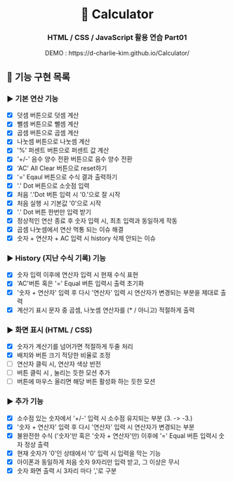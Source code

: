 <h1 align="middle">🧮 Calculator</h1>
<h3 align="middle">HTML / CSS / JavaScript 활용 연습 Part01</h3>
<p align="middle">DEMO : https://d-charlie-kim.github.io/Calculator/</p>

## 💟 기능 구현 목록

### ▶️ 기본 연산 기능
- [x] 덧셈 버튼으로 덧셈 계산
- [x] 뺄셈 버튼으로 뺄셈 계산
- [x] 곱셈 버튼으로 곱셈 계산
- [x] 나눗셈 버튼으로 나눗셈 계산
- [x] '%' 퍼센트 버튼으로 퍼센트 값 계산
- [x] '+/-' 음수 양수 전환 버튼으로 음수 양수 전환
- [x] 'AC' All Clear 버튼으로 reset하기
- [x] '=' Eqaul 버튼으로 수식 결과 출력하기
- [x] '.' Dot 버튼으로 소숫점 입력
- [x] 처음 '.'Dot 버튼 입력 시 '0.'으로 잘 시작
- [X] 처음 실행 시 기본값 '0'으로 시작
- [x] '.' Dot 버튼 한번만 입력 받기
- [x] 정상적인 연산 종료 후 숫자 입력 시, 최초 입력과 동일하게 작동
- [x] 곱셈 나눗셈에서 연산 먹통 되는 이슈 해결
- [x] 숫자 + 연산자 + AC 입력 시 history 삭제 안되는 이슈

### ▶️ History (지난 수식 기록) 기능
- [x] 숫자 입력 이후에 연산자 입력 시 현재 수식 표현
- [x] 'AC'버튼 혹은 '=' Equal 버튼 입력시 출력 초기화
- [x] '숫자 + 연산자' 입력 후 다시 '연산자' 입력 시 연산자가 변경되는 부분을 제대로 출력
- [x] 계산기 표시 문자 중 곱셈, 나눗셈 연산자를 (* / 아니고) 적절하게 출력

### ▶️ 화면 표시 (HTML / CSS)
- [x] 숫자가 계산기를 넘어가면 적절하게 두줄 처리
- [x] 배치와 버튼 크기 적당한 비율로 조정
- [ ] 연산자 클릭 시, 연산자 색상 반전
- [ ] 버튼 클릭 시 , 눌리는 듯한 모션 추가
- [ ] 버튼에 마우스 올리면 해당 버튼 활성화 하는 듯한 모션

### ▶️ 추가 기능
- [x] 소수점 있는 숫자에서 '+/-' 입력 시 소수점 유지되는 부분 (3. -> -3.)
- [x] '숫자 + 연산자' 입력 후 다시 '연산자' 입력 시 연산자가 변경되는 부분
- [x] 불완전한 수식 ('숫자'만 혹은 '숫자 + 연산자'만) 이후에 '=' Equal 버튼 입력시 숫자 정상 출력
- [x] 현재 숫자가 '0'인 상태에서 '0' 입력 시 입력을 막는 기능
- [x] 아이폰과 동일하게 처음 숫자 9자리만 입력 받고, 그 이상은 무시
- [x] 숫자 화면 출력 시 3자리 마다 ','로 구분

